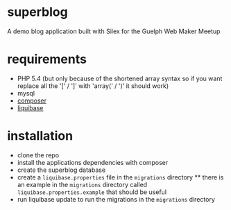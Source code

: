 superblog
=========

A demo blog application built with Silex for the Guelph Web Maker Meetup

requirements
============

* PHP 5.4 (but only because of the shortened array syntax so if you want replace all the '[' / ']' with 'array(' / ')' it should work)
* mysql
* [composer](http://getcomposer.org)
* [liquibase](http://www.liquibase.org)

installation
============

* clone the repo
* install the applications dependencies with composer
* create the superblog database
* create a `liquibase.properties` file in the `migrations` directory
** there is an example in the `migrations` directory called `liquibase.properties.example` that should be useful
* run liquibase update to run the migrations in the `migrations` directory
